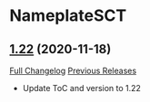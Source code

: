 # NameplateSCT

## [1.22](https://github.com/Justw8/NameplateSCT/tree/1.22) (2020-11-18)
[Full Changelog](https://github.com/Justw8/NameplateSCT/compare/1.21...1.22) [Previous Releases](https://github.com/Justw8/NameplateSCT/releases)

- Update ToC and version to 1.22  
